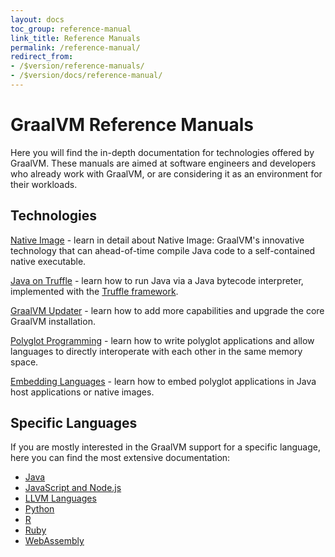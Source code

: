 ```yaml
---
layout: docs
toc_group: reference-manual
link_title: Reference Manuals
permalink: /reference-manual/
redirect_from:
- /$version/reference-manuals/
- /$version/docs/reference-manual/
---
```


# GraalVM Reference Manuals

Here you will find the in-depth documentation for technologies offered by GraalVM.
These manuals are aimed at software engineers and developers who already work with GraalVM, or are considering it as an
environment for their workloads.

## Technologies

[Native Image](native-image/README.md) - learn in detail about Native Image: GraalVM's innovative technology that can ahead-of-time compile Java code to a self-contained native executable.

[Java on Truffle](java-on-truffle/README.md) - learn how to run Java via a Java bytecode interpreter, implemented with the [Truffle framework](../../truffle/docs/README.md).

[GraalVM Updater](graalvm-updater.md) - learn how to add more capabilities and upgrade the core GraalVM installation.

[Polyglot Programming](polyglot-programming.md) - learn how to write polyglot applications and allow languages to directly interoperate with each other in the same memory space.

[Embedding Languages](embedding/embed-languages.md) - learn how to embed polyglot applications in Java host applications or native images.

## Specific Languages

If you are mostly interested in the GraalVM support for a specific language, here you can find the most extensive documentation:

* [Java](java/README.md)
* [JavaScript and Node.js](js/README.md)
* [LLVM Languages](llvm/README.md)
* [Python](python/README.md)
* [R](r/README.md)
* [Ruby](ruby/README.md)
* [WebAssembly](wasm/README.md)
